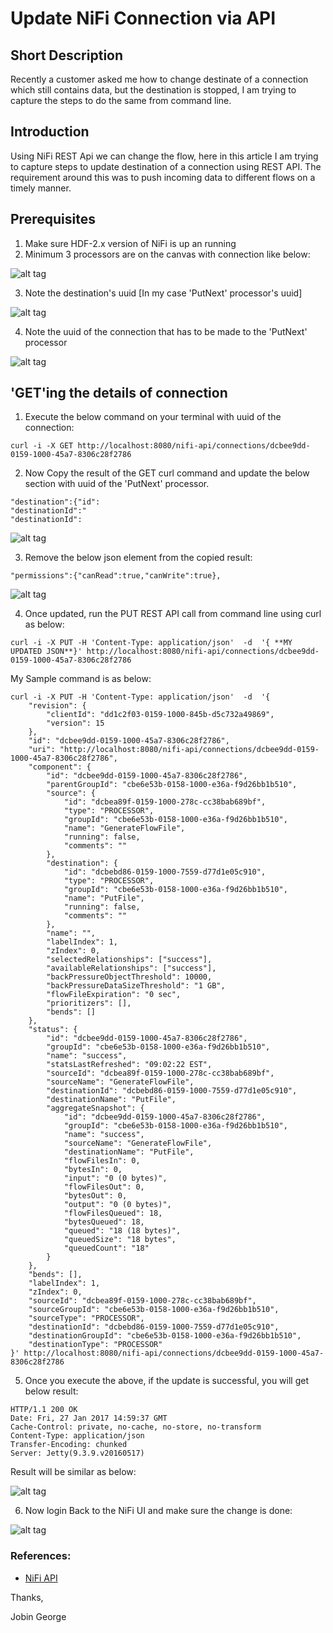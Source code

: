 # Update NiFi Connection via API

## Short Description

Recently a customer asked me how to change destinate of a connection which still contains data, but the destination is stopped, I am trying to capture the steps to do the same from command line.

## Introduction

Using NiFi REST Api we can change the flow, here in this article I am trying to capture steps to update destination of a connection using REST API. The requirement around this was to push incoming data to different flows on a timely manner.

## Prerequisites

1) Make sure HDF-2.x version of NiFi is up an running
2) Minimum 3 processors are on the canvas with connection like below:

![alt tag](https://github.com/jobinthompu/Update-NiFi-Connection-via-API/blob/master/Images/data_flow_before.jpg)

3) Note the destination's uuid [In my case 'PutNext' processor's uuid]

![alt tag](https://github.com/jobinthompu/Update-NiFi-Connection-via-API/blob/master/Images/PutNext_uuid.jpg)

4) Note the uuid of the connection that has to be made to the 'PutNext' processor

![alt tag](https://github.com/jobinthompu/Update-NiFi-Connection-via-API/blob/master/Images/Connection.jpg)

## 'GET'ing the details of connection

1) Execute the below command on your terminal with uuid of the connection:

```
curl -i -X GET http://localhost:8080/nifi-api/connections/dcbee9dd-0159-1000-45a7-8306c28f2786 
```

2) Now Copy the result of the GET curl command and update the below section with uuid of the 'PutNext' processor.

```
"destination":{"id":
"destinationId":"
"destinationId":
```
![alt tag](https://github.com/jobinthompu/Update-NiFi-Connection-via-API/blob/master/Images/Changes_required.jpg)

3) Remove the below json element from the copied result:

```
"permissions":{"canRead":true,"canWrite":true},
```
![alt tag](https://github.com/jobinthompu/Update-NiFi-Connection-via-API/blob/master/Images/remove_this_element.jpg)

4) Once updated, run the PUT REST API call from command line using curl as below:

```
curl -i -X PUT -H 'Content-Type: application/json'  -d  '{ **MY UPDATED JSON**}' http://localhost:8080/nifi-api/connections/dcbee9dd-0159-1000-45a7-8306c28f2786
```
My Sample command is as below:

```
curl -i -X PUT -H 'Content-Type: application/json'  -d  '{
	"revision": {
		"clientId": "dd1c2f03-0159-1000-845b-d5c732a49869",
		"version": 15
	},
	"id": "dcbee9dd-0159-1000-45a7-8306c28f2786",
	"uri": "http://localhost:8080/nifi-api/connections/dcbee9dd-0159-1000-45a7-8306c28f2786",
	"component": {
		"id": "dcbee9dd-0159-1000-45a7-8306c28f2786",
		"parentGroupId": "cbe6e53b-0158-1000-e36a-f9d26bb1b510",
		"source": {
			"id": "dcbea89f-0159-1000-278c-cc38bab689bf",
			"type": "PROCESSOR",
			"groupId": "cbe6e53b-0158-1000-e36a-f9d26bb1b510",
			"name": "GenerateFlowFile",
			"running": false,
			"comments": ""
		},
		"destination": {
			"id": "dcbebd86-0159-1000-7559-d77d1e05c910",
			"type": "PROCESSOR",
			"groupId": "cbe6e53b-0158-1000-e36a-f9d26bb1b510",
			"name": "PutFile",
			"running": false,
			"comments": ""
		},
		"name": "",
		"labelIndex": 1,
		"zIndex": 0,
		"selectedRelationships": ["success"],
		"availableRelationships": ["success"],
		"backPressureObjectThreshold": 10000,
		"backPressureDataSizeThreshold": "1 GB",
		"flowFileExpiration": "0 sec",
		"prioritizers": [],
		"bends": []
	},
	"status": {
		"id": "dcbee9dd-0159-1000-45a7-8306c28f2786",
		"groupId": "cbe6e53b-0158-1000-e36a-f9d26bb1b510",
		"name": "success",
		"statsLastRefreshed": "09:02:22 EST",
		"sourceId": "dcbea89f-0159-1000-278c-cc38bab689bf",
		"sourceName": "GenerateFlowFile",
		"destinationId": "dcbebd86-0159-1000-7559-d77d1e05c910",
		"destinationName": "PutFile",
		"aggregateSnapshot": {
			"id": "dcbee9dd-0159-1000-45a7-8306c28f2786",
			"groupId": "cbe6e53b-0158-1000-e36a-f9d26bb1b510",
			"name": "success",
			"sourceName": "GenerateFlowFile",
			"destinationName": "PutFile",
			"flowFilesIn": 0,
			"bytesIn": 0,
			"input": "0 (0 bytes)",
			"flowFilesOut": 0,
			"bytesOut": 0,
			"output": "0 (0 bytes)",
			"flowFilesQueued": 18,
			"bytesQueued": 18,
			"queued": "18 (18 bytes)",
			"queuedSize": "18 bytes",
			"queuedCount": "18"
		}
	},
	"bends": [],
	"labelIndex": 1,
	"zIndex": 0,
	"sourceId": "dcbea89f-0159-1000-278c-cc38bab689bf",
	"sourceGroupId": "cbe6e53b-0158-1000-e36a-f9d26bb1b510",
	"sourceType": "PROCESSOR",
	"destinationId": "dcbebd86-0159-1000-7559-d77d1e05c910",
	"destinationGroupId": "cbe6e53b-0158-1000-e36a-f9d26bb1b510",
	"destinationType": "PROCESSOR"
}' http://localhost:8080/nifi-api/connections/dcbee9dd-0159-1000-45a7-8306c28f2786

```

5) Once you execute the above, if the update is successful, you will get below result:

```
HTTP/1.1 200 OK
Date: Fri, 27 Jan 2017 14:59:37 GMT
Cache-Control: private, no-cache, no-store, no-transform
Content-Type: application/json
Transfer-Encoding: chunked
Server: Jetty(9.3.9.v20160517)
```
Result will be similar as below:

![alt tag](https://github.com/jobinthompu/Update-NiFi-Connection-via-API/blob/master/Images/Curl_Result.jpg)

6) Now login Back to the NiFi UI and make sure the change is done:

![alt tag](https://github.com/jobinthompu/Update-NiFi-Connection-via-API/blob/master/Images/data_flow_after.jpg)


### References:
* [NiFi API](https://nifi.apache.org/docs/nifi-docs/rest-api/index.html)


Thanks,

Jobin George


